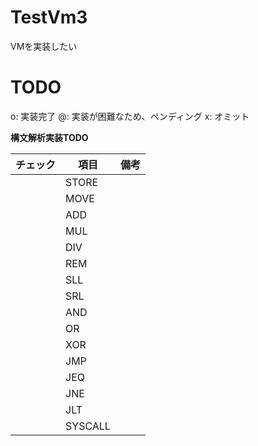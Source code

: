 # TestVm3
VMを実装したい



# TODO

o: 実装完了
@: 実装が困難なため、ペンディング
x: オミット

**構文解析実装TODO**

| チェック | 項目    | 備考 |
| -------- | ------- | ---- |
|          | STORE   |      |
|          | MOVE    |      |
|          | ADD     |      |
|          | MUL     |      |
|          | DIV     |      |
|          | REM     |      |
|          | SLL     |      |
|          | SRL     |      |
|          | AND     |      |
|          | OR      |      |
|          | XOR     |      |
|          | JMP     |      |
|          | JEQ     |      |
|          | JNE     |      |
|          | JLT     |      |
|          | SYSCALL |      |